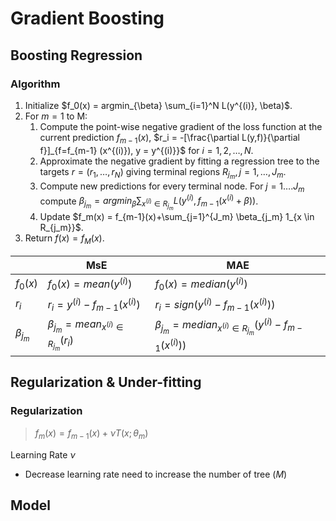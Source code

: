 # Gradient Boosting

## Boosting Regression

### Algorithm

1. Initialize $f_0(x) = argmin_{\beta} \sum_{i=1}^N L(y^{(i)}, \beta)$.
2. For $m=1$ to M:
   1. Compute the point-wise negative gradient of the loss function at the current prediction $f_{m-1}(x)$, $r_i = -[\frac{\partial L(y,f)}{\partial f}]_{f=f_{m-1} (x^{(i)}), y = y^{(i)}}$ for $i=1,2,…,N$.
   2. Approximate the negative gradient by fitting a regression tree to the targets $r=(r_1,…,r_N)$ giving terminal regions $R_{j_m}, j = 1, …, J_m$.
   3. Compute new predictions for every terminal node. For $j=1….J_m$ compute $\beta_{j_m} = argmin_\beta \sum_{x^{(i)} \in R_{j_m}} L(y^{(i)}, f_{m-1}(x^{(i)}+\beta))$.
   4. Update $f_m(x) = f_{m-1}(x)+\sum_{j=1}^{J_m} \beta_{j_m} 1_{x \in R_{j_m}}$.
3. Return $f(x)=f_M(x)$.

|               | MsE                                             | MAE                                                          |
| ------------- | ----------------------------------------------- | ------------------------------------------------------------ |
| $f_0 (x)$     | $f_0(x) = mean(y^{(i)})$                        | $f_0 (x) = median(y^{(i)})$                                  |
| $r_i$         | $r_i = y^{(i)}-f_{m-1}(x^{(i)})$                | $r_i = sign(y^{(i)}-f_{m-1}(x^{(i)}))$                       |
| $\beta_{j_m}$ | $\beta_{j_m} = mean_{x^{(i)} \in R_{j_m}}(r_i)$ | $\beta_{j_m} = median_{x^{(i)} \in R_{j_m}} (y^{(i)} - f_{m-1}(x^{(i)}))$ |

## Regularization & Under-fitting

### Regularization

> $f_m(x) = f_{m-1}(x)+ \nu T(x; \theta_m)$

Learning Rate $\nu$

- Decrease learning rate need to increase the number of tree ($M$)

## Model